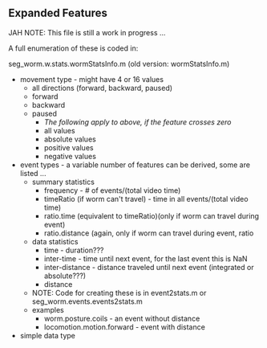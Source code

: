 ## Expanded Features ##

JAH NOTE: This file is still a work in progress ...

A full enumeration of these is coded in:

seg_worm.w.stats.wormStatsInfo.m (old version: wormStatsInfo.m)

- movement type - might have 4 or 16 values
  - all directions (forward, backward, paused)
  - forward
  - backward
  - paused
     - *The following apply to above, if the feature crosses zero*
     - all values
     - absolute values
     - positive values
     - negative values
- event types - a variable number of features can be derived, some are listed ...
  - summary statistics
     - frequency - # of events/(total video time)
     - timeRatio (if worm can't travel) - time in all events/(total video time)
     - ratio.time (equivalent to timeRatio)(only if worm can travel during event)
     - ratio.distance (again, only if worm can travel during event, ratio
  - data statistics
     - time - duration???
     - inter-time     - time until next event, for the last event this is NaN
     - inter-distance - distance traveled until next event (integrated or absolute???)
     - distance
  - NOTE: Code for creating these is in event2stats.m or seg_worm.events.events2stats.m
  - examples
    - worm.posture.coils - an event without distance
    - locomotion.motion.forward - event with distance
- simple data type
